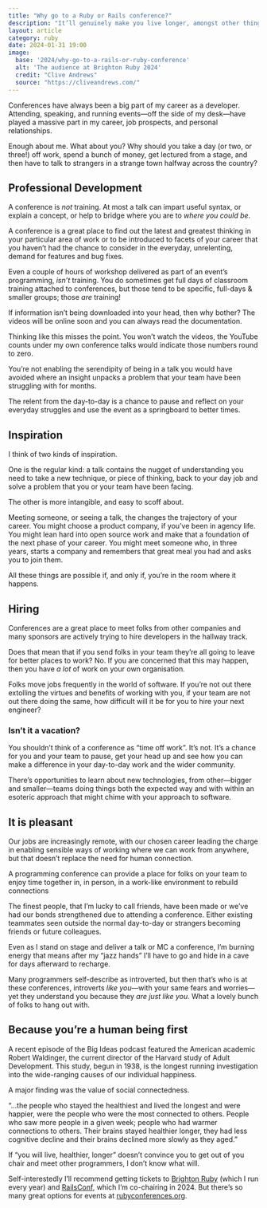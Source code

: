 ```yaml
---
title: "Why go to a Ruby or Rails conference?"
description: "It’ll genuinely make you live longer, amongst other things"
layout: article
category: ruby
date: 2024-01-31 19:00
image:
  base: '2024/why-go-to-a-rails-or-ruby-conference'
  alt: 'The audience at Brighton Ruby 2024'
  credit: "Clive Andrews"
  source: "https://cliveandrews.com/"
---
```


Conferences have always been a big part of my career as a developer. Attending, speaking, and running events—off the side of my desk—have played a massive part in my career, job prospects, and personal relationships.

Enough about me. What about you? Why should you take a day (or two, or three!) off work, spend a bunch of money, get lectured from a stage, and then have to talk to strangers in a strange town halfway across the country?

## Professional Development

A conference is _not_ training. At most a talk can impart useful syntax, or explain a concept, or help to bridge where you are to _where you could be_.

A conference is a great place to find out the latest and greatest thinking in your particular area of work or to be introduced to facets of your career that you haven’t had the chance to consider in the everyday, unrelenting, demand for features and bug fixes.

Even a couple of hours of workshop delivered as part of an event’s programming, _isn’t_ training. You do sometimes get full days of classroom training attached to conferences, but those tend to be specific, full-days & smaller groups; those _are_ training!

If information isn’t being downloaded into your head, then why bother? The videos will be online soon and you can always read the documentation.

Thinking like this misses the point. You won’t watch the videos, the YouTube counts under my own conference talks would indicate those numbers round to zero.

You’re not enabling the serendipity of being in a talk you would have avoided where an insight unpacks a problem that your team have been struggling with for months.

The relent from the day-to-day is a chance to pause and reflect on your everyday struggles and use the event as a springboard to better times.

## Inspiration

I think of two kinds of inspiration.

One is the regular kind: a talk contains the nugget of understanding you need to take a new technique, or piece of thinking, back to your day job and solve a problem that you or your team have been facing.

The other is more intangible, and easy to scoff about.

Meeting someone, or seeing a talk, the changes the trajectory of your career. You might choose a product company, if you’ve been in agency life. You might lean hard into open source work and make that a foundation of the next phase of your career. You might meet someone who, in three years, starts a company and remembers that great meal you had and asks you to join them.

All these things are possible if, and only if, you’re in the room where it happens.

## Hiring

Conferences are a great place to meet folks from other companies and many sponsors are actively trying to hire developers in the hallway track.

Does that mean that if you send folks in your team they’re all going to leave for better places to work? No. If you are concerned that this may happen, then you have _a lot_ of work on your own organisation.

Folks move jobs frequently in the world of software. If you’re not out there extolling the virtues and benefits of working with you, if your team are not out there doing the same, how difficult will it be for you to hire your next engineer?

### Isn’t it a vacation? 
You shouldn’t think of a conference as “time off work”. It’s not. It’s a chance for you and your team to pause, get your head up and see how you can make a difference in your day-to-day work and the wider community.

There’s opportunities to learn about new technologies, from other—bigger and smaller—teams doing things both the expected way and with within an esoteric approach that might chime with your approach to software.

## It is pleasant

Our jobs are increasingly remote, with our chosen career leading the charge in enabling sensible ways of working where we can work from anywhere, but that doesn’t replace the need for human connection.

A programming conference can provide a place for folks on your team to enjoy time together in, in person, in a work-like environment to rebuild connections

The finest people, that I’m lucky to call friends, have been made or we’ve had our bonds strengthened due to attending a conference. Either existing teammates seen outside the normal day-to-day or strangers becoming friends or future colleagues.

Even as I stand on stage and deliver a talk or MC a conference, I’m burning energy that means after my “jazz hands” I’ll have to go and hide in a cave for days afterward to recharge.

Many programmers self-describe as introverted, but then that’s who is at these conferences, introverts _like you_—with your same fears and worries—yet they understand you because they _are just like you_. What a lovely bunch of folks to hang out with.

## Because you’re a human being first

A recent episode of the Big Ideas podcast featured the American academic Robert Waldinger, the current director of the Harvard study of Adult Development. This study, begun in 1938, is the longest running investigation into the wide-ranging causes of our individual happiness.

A major finding was the value of social connectedness.

“...the people who stayed the healthiest and lived the longest and were happier, were the people who were the most connected to others. People who saw more people in a given week; people who had warmer connections to others. Their brains stayed healthier longer, they had less cognitive decline and their brains declined more slowly as they aged.”

If “you will live, healthier, longer” doesn’t convince you to get out of you chair and meet other programmers, I don’t know what will.

Self-interestedly I’ll recommend getting tickets to [Brighton Ruby](https://brightonruby.com) (which I run every year) and [RailsConf](https://railsconf.com), which I’m co-chairing in 2024. But there’s so many great options for events at [rubyconferences.org](https://rubyconferences.org).



